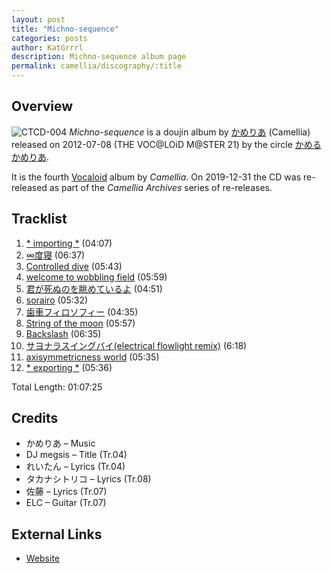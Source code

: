 ```yaml
---
layout: post
title: "Michno-sequence"
categories: posts
author: KatGrrrl
description: Michno-sequence album page
permalink: camellia/discography/:title
---
```


## Overview

![CTCD-004](/assets/images/camellia/albums/CTCD-004.jpg)
*Michno-sequence* is a doujin album by [かめりあ](<{% link postsWiki/_posts/2023-12-10-camellia.md %}>) (Camellia) released on 2012-07-08 (THE VOC@LOiD M@STER 21) by the circle [かめるかめりあ](#).

It is the fourth [Vocaloid](https://en.wikipedia.org/wiki/Vocaloid) album by *Camellia*. On 2019-12-31 the CD was re-released as part of the *Camellia Archives* series of re-releases.

## Tracklist

1. [\* importing \*](#) (04:07)
2. [∞度寝](#) (06:37)
3. [Controlled dive](#) (05:43)
4. [welcome to wobbling field](#) (05:59)
5. [君が死ぬのを眺めているよ](#) (04:51)
6. [sorairo](#) (05:32)
7. [歯車フィロソフィー](#) (04:35)
8. [String of the moon](#) (05:57)
9. [Backslash](#) (06:35)
10. [サヨナラスイングバイ(electrical flowlight remix)](#) (6:18)
11. [axisymmetricness world](#) (05:35)
12. [\* exporting \*](#) (05:36)

Total Length: 01:07:25

## Credits

* かめりあ – Music
* DJ megsis – Title (Tr.04)
* れいたん – Lyrics (Tr.04)
* タカナシトリコ – Lyrics (Tr.08)
* 佐藤 – Lyrics (Tr.07)
* ELC – Guitar (Tr.07)

## External Links

* [Website](http://camtek.seesaa.net/article/278269113.html)
